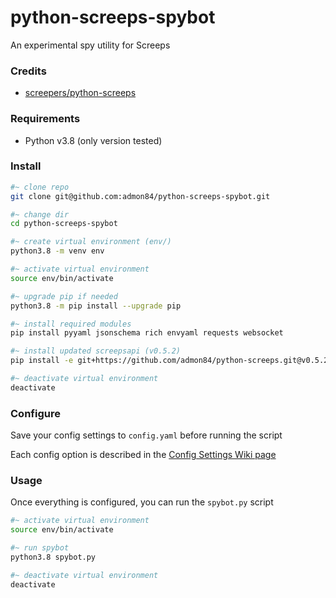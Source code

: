 # python-screeps-spybot

An experimental spy utility for Screeps

### Credits

- [screepers/python-screeps](https://github.com/screepers/python-screeps)

### Requirements

- Python v3.8 (only version tested)

### Install

```bash
#~ clone repo
git clone git@github.com:admon84/python-screeps-spybot.git

#~ change dir
cd python-screeps-spybot

#~ create virtual environment (env/)
python3.8 -m venv env

#~ activate virtual environment
source env/bin/activate

#~ upgrade pip if needed
python3.8 -m pip install --upgrade pip

#~ install required modules 
pip install pyyaml jsonschema rich envyaml requests websocket

#~ install updated screepsapi (v0.5.2)
pip install -e git+https://github.com/admon84/python-screeps.git@v0.5.2#egg=screepsapi

#~ deactivate virtual environment
deactivate
```

### Configure

Save your config settings to `config.yaml` before running the script

Each config option is described in the [Config Settings Wiki page](https://github.com/admon84/python-screeps-spybot/wiki/Config-Settings)

### Usage

Once everything is configured, you can run the `spybot.py` script

```bash
#~ activate virtual environment
source env/bin/activate

#~ run spybot
python3.8 spybot.py

#~ deactivate virtual environment
deactivate
```
